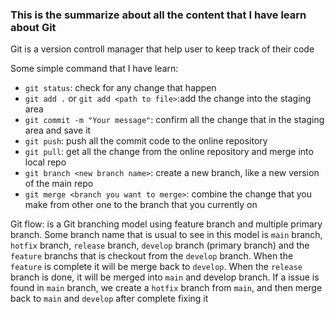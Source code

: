 ### This is the summarize about all the content that I have learn about Git

Git is a version controll manager that help user to keep track of their code

Some simple command that I have learn:
- `git status`: check for  any change that happen
- `git add .` or `git add <path to file>`:add the change into the staging area
- `git commit -m "Your message"`: confirm all the change that in the staging area and save it
- `git push`: push all the commit code to the online repository
- `git pull`: get all the change from the online repository and merge into local repo
- `git branch <new branch name>`: create a new branch, like a new version of the main repo
- `git merge <branch you want to merge>`: combine the change that you make from other one to the branch that you 
currently on

Git flow: is a Git branching model using feature branch and multiple primary branch. Some branch name that is usual
to see in this model is `main` branch, `hotfix` branch, `release` branch, `develop` branch (primary branch) and the 
`feature` branchs that is checkout from the `develop` branch. When the `feature` is complete it will be merge 
back to `develop`. When the `release` branch is done, it will be merged into `main` and develop branch. If a issue is
found in `main` branch, we create a `hotfix` branch from `main`, and then merge back to `main` and 
`develop` after complete fixing it  

